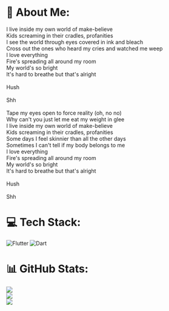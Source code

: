 # 💫 About Me:
I live inside my own world of make-believe<br>Kids screaming in their cradles, profanities<br>I see the world through eyes covered in ink and bleach<br>Cross out the ones who heard my cries and watched me weep<br>I love everything<br>Fire's spreading all around my room<br>My world's so bright<br>It's hard to breathe but that's alright<br><br>Hush<br><br>Shh<br><br>Tape my eyes open to force reality (oh, no no)<br>Why can't you just let me eat my weight in glee<br>I live inside my own world of make-believe<br>Kids screaming in their cradles, profanities<br>Some days I feel skinnier than all the other days<br>Sometimes I can't tell if my body belongs to me<br>I love everything<br>Fire's spreading all around my room<br>My world's so bright<br>It's hard to breathe but that's alright<br><br>Hush<br><br>Shh


# 💻 Tech Stack:
![Flutter](https://img.shields.io/badge/Flutter-%2302569B.svg?style=for-the-badge&logo=Flutter&logoColor=white) ![Dart](https://img.shields.io/badge/dart-%230175C2.svg?style=for-the-badge&logo=dart&logoColor=white)
# 📊 GitHub Stats:
![](https://github-readme-stats.vercel.app/api?username=vinaykumarrock986612&theme=dracula&hide_border=true&include_all_commits=false&count_private=true)<br/>
![](https://github-readme-streak-stats.herokuapp.com/?user=vinaykumarrock986612&theme=dracula&hide_border=true)<br/>
![](https://github-readme-stats.vercel.app/api/top-langs/?username=vinaykumarrock986612&theme=dracula&hide_border=true&include_all_commits=false&count_private=true&layout=compact)

<!-- Proudly created with GPRM ( https://gprm.itsvg.in ) -->
